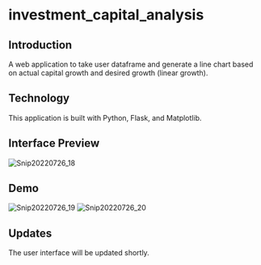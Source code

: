 # investment_capital_analysis
## Introduction
A web application to take user dataframe and generate a line chart based on actual capital growth and desired growth (linear growth). 

## Technology
This application is built with Python, Flask, and Matplotlib.

## Interface Preview
![Snip20220726_18](https://user-images.githubusercontent.com/81639920/181118866-b341e4f5-030f-4017-9879-ccea8f1b2443.png)

## Demo
![Snip20220726_19](https://user-images.githubusercontent.com/81639920/181118883-90054d3e-ac7a-4bb3-b543-6e27c03b77e6.png)
![Snip20220726_20](https://user-images.githubusercontent.com/81639920/181118905-35ac9da0-141c-49f7-a6f7-0e00dc8aa044.png)

## Updates
The user interface will be updated shortly.
